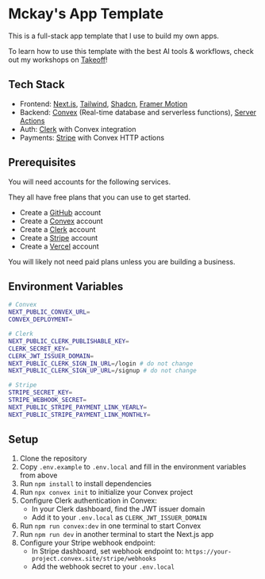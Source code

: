 # Mckay's App Template

This is a full-stack app template that I use to build my own apps.

To learn how to use this template with the best AI tools & workflows, check out my workshops on [Takeoff](https://JoinTakeoff.com/)!

## Tech Stack

- Frontend: [Next.js](https://nextjs.org/docs), [Tailwind](https://tailwindcss.com/docs/guides/nextjs), [Shadcn](https://ui.shadcn.com/docs/installation), [Framer Motion](https://www.framer.com/motion/introduction/)
- Backend: [Convex](https://convex.dev/) (Real-time database and serverless functions), [Server Actions](https://nextjs.org/docs/app/building-your-application/data-fetching/server-actions-and-mutations)
- Auth: [Clerk](https://clerk.com/) with Convex integration
- Payments: [Stripe](https://stripe.com/) with Convex HTTP actions

## Prerequisites

You will need accounts for the following services.

They all have free plans that you can use to get started.

- Create a [GitHub](https://github.com/) account
- Create a [Convex](https://convex.dev/) account
- Create a [Clerk](https://clerk.com/) account
- Create a [Stripe](https://stripe.com/) account
- Create a [Vercel](https://vercel.com/) account

You will likely not need paid plans unless you are building a business.

## Environment Variables

```bash
# Convex
NEXT_PUBLIC_CONVEX_URL=
CONVEX_DEPLOYMENT=

# Clerk
NEXT_PUBLIC_CLERK_PUBLISHABLE_KEY=
CLERK_SECRET_KEY=
CLERK_JWT_ISSUER_DOMAIN=
NEXT_PUBLIC_CLERK_SIGN_IN_URL=/login # do not change
NEXT_PUBLIC_CLERK_SIGN_UP_URL=/signup # do not change

# Stripe
STRIPE_SECRET_KEY=
STRIPE_WEBHOOK_SECRET=
NEXT_PUBLIC_STRIPE_PAYMENT_LINK_YEARLY=
NEXT_PUBLIC_STRIPE_PAYMENT_LINK_MONTHLY=
```

## Setup

1. Clone the repository
2. Copy `.env.example` to `.env.local` and fill in the environment variables from above
3. Run `npm install` to install dependencies
4. Run `npx convex init` to initialize your Convex project
5. Configure Clerk authentication in Convex:
   - In your Clerk dashboard, find the JWT issuer domain
   - Add it to your `.env.local` as `CLERK_JWT_ISSUER_DOMAIN`
6. Run `npm run convex:dev` in one terminal to start Convex
7. Run `npm run dev` in another terminal to start the Next.js app
8. Configure your Stripe webhook endpoint:
   - In Stripe dashboard, set webhook endpoint to: `https://your-project.convex.site/stripe/webhooks`
   - Add the webhook secret to your `.env.local`
